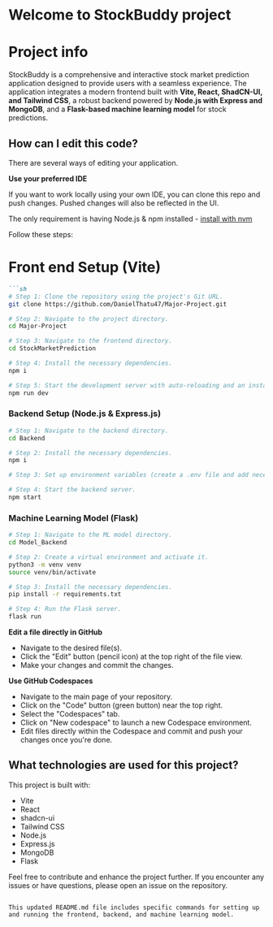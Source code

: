 

# Welcome to StockBuddy project

# Project info

StockBuddy is a comprehensive and interactive stock market prediction application designed to provide users with a seamless experience. The application integrates a modern frontend built with **Vite, React, ShadCN-UI, and Tailwind CSS**, a robust backend powered by **Node.js with Express and MongoDB**, and a **Flask-based machine learning model** for stock predictions.

## How can I edit this code?

There are several ways of editing your application.

**Use your preferred IDE**

If you want to work locally using your own IDE, you can clone this repo and push changes. Pushed changes will also be reflected in the UI.

The only requirement is having Node.js & npm installed - [install with nvm](https://github.com/nvm-sh/nvm#installing-and-updating)

Follow these steps:


# Front end Setup (Vite)
```markdown
```sh
# Step 1: Clone the repository using the project's Git URL.
git clone https://github.com/DanielThatu47/Major-Project.git

# Step 2: Navigate to the project directory.
cd Major-Project

# Step 3: Navigate to the frontend directory.
cd StockMarketPrediction

# Step 4: Install the necessary dependencies.
npm i

# Step 5: Start the development server with auto-reloading and an instant preview.
npm run dev
```

### Backend Setup (Node.js & Express.js)
```sh
# Step 1: Navigate to the backend directory.
cd Backend

# Step 2: Install the necessary dependencies.
npm i

# Step 3: Set up environment variables (create a .env file and add necessary variables).

# Step 4: Start the backend server.
npm start
```

### Machine Learning Model (Flask)
```sh
# Step 1: Navigate to the ML model directory.
cd Model_Backend

# Step 2: Create a virtual environment and activate it.
python3 -m venv venv
source venv/bin/activate

# Step 3: Install the necessary dependencies.
pip install -r requirements.txt

# Step 4: Run the Flask server.
flask run
```

**Edit a file directly in GitHub**

- Navigate to the desired file(s).
- Click the "Edit" button (pencil icon) at the top right of the file view.
- Make your changes and commit the changes.

**Use GitHub Codespaces**

- Navigate to the main page of your repository.
- Click on the "Code" button (green button) near the top right.
- Select the "Codespaces" tab.
- Click on "New codespace" to launch a new Codespace environment.
- Edit files directly within the Codespace and commit and push your changes once you're done.

## What technologies are used for this project?

This project is built with:

- Vite
- React
- shadcn-ui
- Tailwind CSS
- Node.js
- Express.js
- MongoDB
- Flask

Feel free to contribute and enhance the project further. If you encounter any issues or have questions, please open an issue on the repository.
```

This updated README.md file includes specific commands for setting up and running the frontend, backend, and machine learning model.